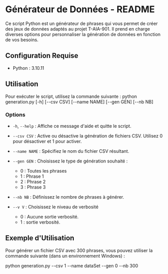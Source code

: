 # Générateur de Données - README

Ce script Python est un générateur de phrases qui vous permet de créer des jeux de données adaptés au projet T-AIA-901. Il prend en charge diverses options pour personnaliser la génération de données en fonction de vos besoins.

## Configuration Requise
- Python : 3.10.11

## Utilisation

Pour exécuter le script, utilisez la commande suivante :
python generation.py [-h] [--csv CSV] [--name NAME] [--gen GEN] [--nb NB]

### Options

- `-h`, `--help` : Affiche ce message d'aide et quitte le script.

- `--csv CSV` : Active ou désactive la génération de fichiers CSV. Utilisez 0 pour désactiver et 1 pour activer.

- `--name NAME` : Spécifiez le nom du fichier CSV résultant.

- `--gen GEN` : Choisissez le type de génération souhaité :
  - 0 : Toutes les phrases
  - 1 : Phrase 1
  - 2 : Phrase 2
  - 3 : Phrase 3

- `--nb NB` : Définissez le nombre de phrases à générer.

- `--v V` : Choisissez le niveau de verbosité
  - 0 : Aucune sortie verbosité.
  - 1 : sortie verbosité.

## Exemple d'Utilisation

Pour générer un fichier CSV avec 300 phrases, vous pouvez utiliser la commande suivante (dans un environnement Windows) :

python generation.py --csv 1 --name dataSet --gen 0 --nb 300
